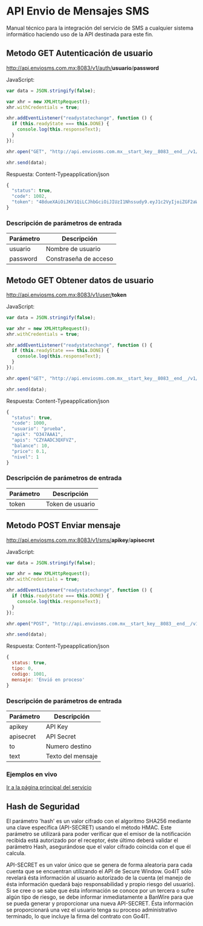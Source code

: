 # API Envio de Mensajes SMS

Manual técnico para la integración del servicio de SMS a cualquier sistema informático haciendo uso de la API destinada para este fin.

## Metodo GET Autenticación de usuario

http://api.enviosms.com.mx:8083/v1/auth/<b>usuario</b>/<b>password</b>

JavaScript:
```javascript
var data = JSON.stringify(false);

var xhr = new XMLHttpRequest();
xhr.withCredentials = true;

xhr.addEventListener("readystatechange", function () {
  if (this.readyState === this.DONE) {
    console.log(this.responseText);
  }
});

xhr.open("GET", "http://api.enviosms.com.mx__start_key__8083__end__/v1/auth/usuario/password");

xhr.send(data);
```

Respuesta:
Content-Typeapplication/json
```javascript
{
  "status": true,
  "code": 1002,
  "token": "48dueXAiOiJKV1QiLCJhbGciOiJIUzI1Nhssudy9.eyJ1c2VyIjoiZGF2aWRsIiwicGFzdyI6IiQyYS3434RFc2V2OXN1Z2duQ21HMFFQWjZCQVplUjZKSFo0R0c3NG9GSlZxOWtYTlIySGlCTUNkaGh5SyJ9.r0f8ZsdsdPzJsSEBJD_YXw7ZBtEmCLMwG98oL8AqRhqgU"
}
```
### Descripción de parámetros de entrada
Parámetro | Descripción
--- | ---
usuario | Nombre de usuario
password | Constraseña de acceso

## Metodo GET Obtener datos de usuario

http://api.enviosms.com.mx:8083/v1/user/<b>token</b>

JavaScript:
```javascript
var data = JSON.stringify(false);

var xhr = new XMLHttpRequest();
xhr.withCredentials = true;

xhr.addEventListener("readystatechange", function () {
  if (this.readyState === this.DONE) {
    console.log(this.responseText);
  }
});

xhr.open("GET", "http://api.enviosms.com.mx__start_key__8083__end__/v1/user/token");

xhr.send(data);
```

Respuesta:
Content-Typeapplication/json
```javascript
{
  "status": true,
  "code": 1000,
  "usuario": "prueba",
  "apik": "O347AAA1",
  "apis": "CZYAADC3QXFVZ",
  "balance": 10,
  "price": 0.1,
  "nivel": 1
}
```
### Descripción de parámetros de entrada
Parámetro | Descripción
--- | ---
token | Token de usuario

## Metodo POST Enviar mensaje

http://api.enviosms.com.mx:8083/v1/sms/<b>apikey</b>/<b>apisecret</b>

JavaScript:
```javascript
var data = JSON.stringify(false);

var xhr = new XMLHttpRequest();
xhr.withCredentials = true;

xhr.addEventListener("readystatechange", function () {
  if (this.readyState === this.DONE) {
    console.log(this.responseText);
  }
});

xhr.open("POST", "http://api.enviosms.com.mx__start_key__8083__end__/v1/sms/apikey/apisecret");

xhr.send(data);
```

Respuesta:
Content-Typeapplication/json
```javascript
{ 
  status: true, 
  tipo: 0, 
  codigo: 1001,
  mensaje: 'Envió en proceso'
}
```
### Descripción de parámetros de entrada
Parámetro | Descripción
--- | ---
apikey | API Key
apisecret | API Secret
to | Numero destino
text | Texto del mensaje

### Ejemplos en vivo
[Ir a la página principal del servicio](http://enviosms.com.mx)

## Hash de Seguridad
El parámetro 'hash' es un valor cifrado con el algoritmo SHA256 mediante una clave específica (API-SECRET) usando el método HMAC. Este parámetro se utilizará para poder verificar que el emisor de la notificación recibida está autorizado por el receptor, éste último deberá validar el parámetro Hash, asegurándose que el valor cifrado coincida con el que él calcula.

API-SECRET es un valor único que se genera de forma aleatoria para cada cuenta que se encuentran utilizando el API de Secure Window. Go4IT sólo revelará ésta información al usuario autorizado de la cuenta (el manejo de ésta información quedará bajo responsabilidad y propio riesgo del usuario). Si se cree o se sabe que ésta información se conoce por un  tercera o sufre algún tipo de riesgo, se debe informar inmediatamente a BanWire para que se pueda generar y proporcionar una nueva API-SECRET. Ésta información se proporcionará una vez el usuario tenga su proceso administrativo terminado, lo que incluye la firma del contrato con Go4IT.

